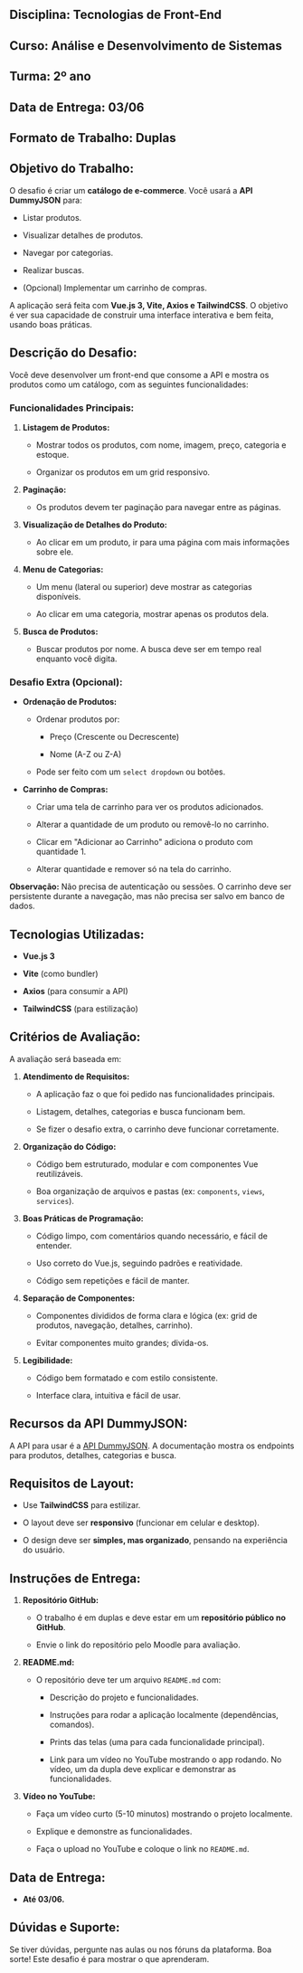 ## Disciplina: Tecnologias de Front-End

## Curso: Análise e Desenvolvimento de Sistemas

## Turma: 2º ano

## Data de Entrega: 03/06

## Formato de Trabalho: Duplas

## Objetivo do Trabalho:

O desafio é criar um **catálogo de e-commerce**. Você usará a **API DummyJSON** para:

- Listar produtos.
    
- Visualizar detalhes de produtos.
    
- Navegar por categorias.
    
- Realizar buscas.
    
- (Opcional) Implementar um carrinho de compras.
    

A aplicação será feita com **Vue.js 3, Vite, Axios e TailwindCSS**. O objetivo é ver sua capacidade de construir uma interface interativa e bem feita, usando boas práticas.

## Descrição do Desafio:

Você deve desenvolver um front-end que consome a API e mostra os produtos como um catálogo, com as seguintes funcionalidades:

### Funcionalidades Principais:

1. **Listagem de Produtos:**
    
    - Mostrar todos os produtos, com nome, imagem, preço, categoria e estoque.
        
    - Organizar os produtos em um grid responsivo.
        
2. **Paginação:**
    
    - Os produtos devem ter paginação para navegar entre as páginas.
        
3. **Visualização de Detalhes do Produto:**
    
    - Ao clicar em um produto, ir para uma página com mais informações sobre ele.
        
4. **Menu de Categorias:**
    
    - Um menu (lateral ou superior) deve mostrar as categorias disponíveis.
        
    - Ao clicar em uma categoria, mostrar apenas os produtos dela.
        
5. **Busca de Produtos:**
    
    - Buscar produtos por nome. A busca deve ser em tempo real enquanto você digita.
        

### Desafio Extra (Opcional):

- **Ordenação de Produtos:**
    
    - Ordenar produtos por:
        
        - Preço (Crescente ou Decrescente)
            
        - Nome (A-Z ou Z-A)
            
    - Pode ser feito com um `select dropdown` ou botões.
        
- **Carrinho de Compras:**
    
    - Criar uma tela de carrinho para ver os produtos adicionados.
        
    - Alterar a quantidade de um produto ou removê-lo no carrinho.
        
    - Clicar em "Adicionar ao Carrinho" adiciona o produto com quantidade 1.
        
    - Alterar quantidade e remover só na tela do carrinho.
        

**Observação:** Não precisa de autenticação ou sessões. O carrinho deve ser persistente durante a navegação, mas não precisa ser salvo em banco de dados.

## Tecnologias Utilizadas:

- **Vue.js 3**
    
- **Vite** (como bundler)
    
- **Axios** (para consumir a API)
    
- **TailwindCSS** (para estilização)
    

## Critérios de Avaliação:

A avaliação será baseada em:

1. **Atendimento de Requisitos:**
    
    - A aplicação faz o que foi pedido nas funcionalidades principais.
        
    - Listagem, detalhes, categorias e busca funcionam bem.
        
    - Se fizer o desafio extra, o carrinho deve funcionar corretamente.
        
2. **Organização do Código:**
    
    - Código bem estruturado, modular e com componentes Vue reutilizáveis.
        
    - Boa organização de arquivos e pastas (ex: `components`, `views`, `services`).
        
3. **Boas Práticas de Programação:**
    
    - Código limpo, com comentários quando necessário, e fácil de entender.
        
    - Uso correto do Vue.js, seguindo padrões e reatividade.
        
    - Código sem repetições e fácil de manter.
        
4. **Separação de Componentes:**
    
    - Componentes divididos de forma clara e lógica (ex: grid de produtos, navegação, detalhes, carrinho).
        
    - Evitar componentes muito grandes; divida-os.
        
5. **Legibilidade:**
    
    - Código bem formatado e com estilo consistente.
        
    - Interface clara, intuitiva e fácil de usar.
        

## Recursos da API DummyJSON:

A API para usar é a [API DummyJSON](https://dummyjson.com/ "null"). A documentação mostra os endpoints para produtos, detalhes, categorias e busca.

## Requisitos de Layout:

- Use **TailwindCSS** para estilizar.
    
- O layout deve ser **responsivo** (funcionar em celular e desktop).
    
- O design deve ser **simples, mas organizado**, pensando na experiência do usuário.
    

## Instruções de Entrega:

1. **Repositório GitHub:**
    
    - O trabalho é em duplas e deve estar em um **repositório público no GitHub**.
        
    - Envie o link do repositório pelo Moodle para avaliação.
        
2. **README.md:**
    
    - O repositório deve ter um arquivo `README.md` com:
        
        - Descrição do projeto e funcionalidades.
            
        - Instruções para rodar a aplicação localmente (dependências, comandos).
            
        - Prints das telas (uma para cada funcionalidade principal).
            
        - Link para um vídeo no YouTube mostrando o app rodando. No vídeo, um da dupla deve explicar e demonstrar as funcionalidades.
            
3. **Vídeo no YouTube:**
    
    - Faça um vídeo curto (5-10 minutos) mostrando o projeto localmente.
        
    - Explique e demonstre as funcionalidades.
        
    - Faça o upload no YouTube e coloque o link no `README.md`.
        

## Data de Entrega:

- **Até 03/06.**
    

## Dúvidas e Suporte:

Se tiver dúvidas, pergunte nas aulas ou nos fóruns da plataforma. Boa sorte! Este desafio é para mostrar o que aprenderam.
